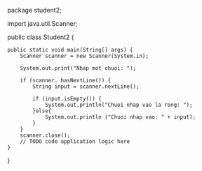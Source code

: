 
package student2;

import java.util.Scanner;


public class Student2 {


    public static void main(String[] args) {
        Scanner scanner = new Scanner(System.in);
        
        System.out.print("Nhap mot chuoi: ");
        
        if (scanner. hasNextLine()) {
            String input = scanner.nextLine();
            
            if (input.isEmpty()) {
                System.out.println("Chuoi nhap vao la rong: ");
            }else{
                System.out.println ("Chuoi nhap vao: " + input);
            }
        }
        scanner.close();
        // TODO code application logic here
    }
    
}
